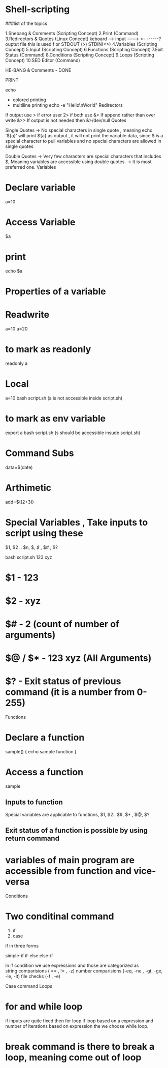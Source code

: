 # Shell-scripting


###list of the topics

1.Shebang & Comments (Scripting Concept)
2.Print (Command)
3.Redirectors & Quotes (Linux Concept)
keboard --> input --->  >-  ------? ouptut file this is used f or 
STDOUT (>) STDIN(<>)
4.Variables (Scripting Concept)
5.Input (Scripting Concept)
6.Functions (Scripting Concept)
7.Exit Status (Command)
8.Conditions (Scripting Concept)
9.Loops (Scripting Concept)
10.SED Editor (Command)


HE-BANG & Comments - DONE

PRINT

echo

- colored printing
- multiline printing
  echo -e "Hello\nWorld"
  Redirectors

If output use >
if error user 2>
if both use &>
If append rather than over write &>>
If output is not needed then &>/dev/null
Quotes

Single Quotes
-> No special characters in single quote , meaning echo '${a}' will print ${a} as output , it will not print the variable data, since $ is a special character to pull variables and no special characters are allowed in single quotes

Double Quotes
-> Very few characters are special characters that includes $, Meaning variables are accessible using double quotes.
-> It is most preferred one.
Variables

# Declare variable
a=10
# Access Variable
$a
# print
echo $a

# Properties of a variable

# Readwrite
a=10
a=20
# to mark as readonly
readonly a

# Local
a=10
bash script.sh (a is not accessible inside script.sh)
# to mark as env variable
export a
bash script.sh (s should be accessible insude script.sh)


# Command Subs
data=$(date)

# Arthimetic
add=$((2+3))


# Special Variables , Take inputs to script using these
$1, $2 .. $n, $*, $* , $# , $?

bash script.sh 123 xyz
# $1 - 123
# $2 - xyz
# $# - 2 (count of number of arguments)
# $@ / $* - 123 xyz (All Arguments)
# $? - Exit status of previous command (it is a number from 0-255)
Functions

# Declare a function
sample() {
echo sample function
}

# Access a function
sample

## Inputs to function
Special variables are applicable to functions, $1, $2.. $#, $* , $@, $?

## Exit status of a function is possible by using return command

# variables of main program are accessible from function and vice-versa
Conditions

# Two conditinal command
1. if
2. case

if in three forms

simple-if
if-else
else-if

In if condition we use expressions and those are categorized as  
string comparisions ( == , != , -z)
number comparisions (-eq, -ne , -gt, -ge, -le, -lt)
file checks (-f , -e)

Case command
Loops

# for and while loop
if inputs are quite fixed then for loop
if loop based on a expression and number of iterations based on expression the we choose while loop.

# break command is there to break a loop, meaning come out of loop 